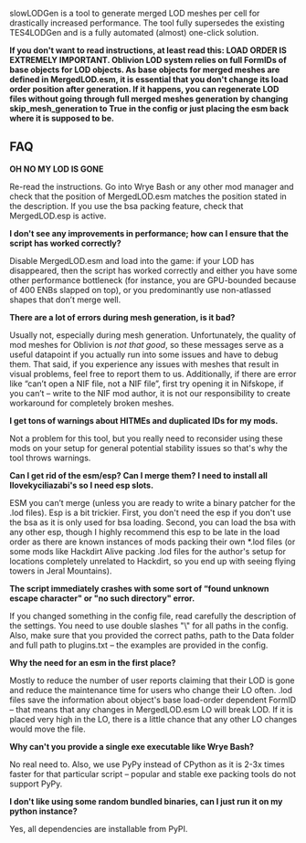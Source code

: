 
slowLODGen is a tool to generate merged LOD meshes per cell for drastically increased performance. The tool fully supersedes the existing TES4LODGen and is a fully automated (almost) one-click solution.

**If you don't want to read instructions, at least read this: LOAD ORDER IS EXTREMELY IMPORTANT. Oblivion LOD system relies on full FormIDs of base objects for LOD objects. As base objects for merged meshes are defined in MergedLOD.esm, it is essential that you don't change its load order position after generation. If it happens, you can regenerate LOD files without going through full merged meshes generation by changing skip_mesh_generation to True in the config or just placing the esm back where it is supposed to be.**

## **FAQ**

**OH NO MY LOD IS GONE**

Re-read the instructions. Go into Wrye Bash or any other mod manager and check that the position of MergedLOD.esm matches the position stated in the description. If you use the bsa packing feature, check that MergedLOD.esp is active.

**I don't see any improvements in performance; how can I ensure that the script has worked correctly?**

Disable MergedLOD.esm and load into the game: if your LOD has disappeared, then the script has worked correctly and either you have some other performance bottleneck (for instance, you are GPU-bounded because of 400 ENBs slapped on top), or you predominantly use non-atlassed shapes that don’t merge well.

**There are a lot of errors during mesh generation, is it bad?**

Usually not, especially during mesh generation. Unfortunately, the quality of mod meshes for Oblivion is *not that good*, so these messages serve as a useful datapoint if you actually run into some issues and have to debug them. That said, if you experience any issues with meshes that result in visual problems, feel free to report them to us. Additionally, if there are error like “can’t open a NIF file, not a NIF file”, first try opening it in Nifskope, if you can’t – write to the NIF mod author, it is not our responsibility to create workaround for completely broken meshes.

**I get tons of warnings about HITMEs and duplicated IDs for my mods.**

Not a problem for this tool, but you really need to reconsider using these mods on your setup for general potential stability issues so that's why the tool throws warnings.

**Can I get rid of the esm/esp? Can I merge them? I need to install all Ilovekyciliazabi's so I need esp slots.**

ESM you can’t merge (unless you are ready to write a binary patcher for the .lod files). Esp is a bit trickier. First, you don't need the esp if you don't use the bsa as it is only used for bsa loading. Second, you can load the bsa with any other esp, though I highly recommend this esp to be late in the load order as there are known instances of mods packing their own \*.lod files (or some mods like Hackdirt Alive packing .lod files for the author's setup for locations completely unrelated to Hackdirt, so you end up with seeing flying towers in Jeral Mountains).

**The script immediately crashes with some sort of “found unknown escape character" or "no such directory" error.**

If you changed something in the config file, read carefully the description of the settings. You need to use double slashes "\\" for all paths in the config. Also, make sure that you provided the correct paths, path to the Data folder and full path to plugins.txt – the examples are provided in the config.

**Why the need for an esm in the first place?**

Mostly to reduce the number of user reports claiming that their LOD is gone and reduce the maintenance time for users who change their LO often. .lod files save the information about object's base load-order dependent FormID – that means that any changes in MergedLOD.esm LO will break LOD. If it is placed very high in the LO, there is a little chance that any other LO changes would move the file.

**Why can't you provide a single exe executable like Wrye Bash?**

No real need to. Also, we use PyPy instead of CPython as it is 2-3x times faster for that particular script – popular and stable exe packing tools do not support PyPy.

**I don't like using some random bundled binaries, can I just run it on my python instance?**

Yes, all dependencies are installable from PyPI.
